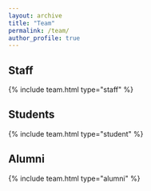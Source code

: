 ```yaml
---
layout: archive
title: "Team"
permalink: /team/
author_profile: true
---
```



## Staff

{% include team.html type="staff" %}

## Students

{% include team.html type="student" %}

## Alumni

{% include team.html type="alumni" %}
